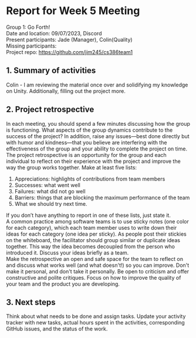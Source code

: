 # Report for Week 5 Meeting
Group 1: Go Forth! <br>
Date and location: 09/07/2023, Discord <br>
Present participants: Jade (Manager), Colin(Quality) <br>
Missing participants: <br>
Project repo: https://github.com/jim245/cs386team1 <br>

## 1. Summary of activities
Colin - I am reviewing the material once over and solidifying my knowledge on Unity. Additionally, filling out the project more. <br>

## 2. Project retrospective
In each meeting, you should spend a few minutes discussing how the group is functioning. What aspects of the group dynamics contribute to the success of the project? In addition, raise any issues—best done directly but with humor and kindness—that you believe are interfering with the effectiveness of the group and your ability to complete the project on time. <br>
The project retrospective is an opportunity for the group and each individual to reflect on their experience with the project and improve the way the group works together. Make at least five lists: <br>
  1. Appreciations: highlights of contributions from team members <br>
  2. Successes: what went well <br>
  3. Failures: what did not go well <br>
  4. Barriers: things that are blocking the maximum performance of the team <br>
  5. What we should try next time. <br>

If you don’t have anything to report in one of these lists, just state it. <br>
A common practice among software teams is to use sticky notes (one color for each category), which each team member uses to write down their ideas for each category (one idea per sticky). As people post their stickies on the whiteboard, the facilitator should group similar or duplicate ideas together. This way the idea becomes decoupled from the person who introduced it. Discuss your ideas briefly as a team. <br>
Make the retrospective an open and safe space for the team to reflect on and discuss what works well (and what doesn't!) so you can improve. Don't make it personal, and don't take it personally. Be open to criticism and offer constructive and polite critiques. Focus on how to improve the quality of your team and the product you are developing. <br>

## 3. Next steps
Think about what needs to be done and assign tasks. Update your activity tracker with new tasks, actual hours spent in the activities, corresponding GitHub issues, and the status of the work. <br>
